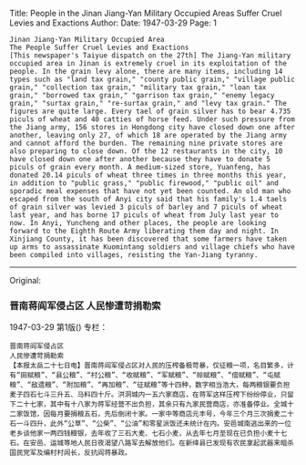 Title: People in the Jinan Jiang-Yan Military Occupied Areas Suffer Cruel Levies and Exactions
Author:
Date: 1947-03-29
Page: 1

    Jinan Jiang-Yan Military Occupied Area
    The People Suffer Cruel Levies and Exactions
    [This newspaper's Taiyue dispatch on the 27th] The Jiang-Yan military occupied area in Jinan is extremely cruel in its exploitation of the people. In the grain levy alone, there are many items, including 14 types such as "land tax grain," "county public grain," "village public grain," "collection tax grain," "military tax grain," "loan tax grain," "borrowed tax grain," "garrison tax grain," "enemy legacy grain," "surtax grain," "re-surtax grain," and "levy tax grain." The figures are quite large. Every tael of grain silver has to bear 4.735 piculs of wheat and 40 catties of horse feed. Under such pressure from the Jiang army, 156 stores in Hongdong city have closed down one after another, leaving only 27, of which 18 are operated by the Jiang army and cannot afford the burden. The remaining nine private stores are also preparing to close down. Of the 12 restaurants in the city, 10 have closed down one after another because they have to donate 5 piculs of grain every month. A medium-sized store, Yuanfeng, has donated 20.14 piculs of wheat three times in three months this year, in addition to "public grass," "public firewood," "public oil" and sporadic meal expenses that have not yet been counted. An old man who escaped from the south of Anyi city said that his family's 1.4 taels of grain silver was levied 3 piculs of barley and 7 piculs of wheat last year, and has borne 17 piculs of wheat from July last year to now. In Anyi, Yuncheng and other places, the people are looking forward to the Eighth Route Army liberating them day and night. In Xinjiang County, it has been discovered that some farmers have taken up arms to assassinate Kuomintang soldiers and village chiefs who have been compiled into villages, resisting the Yan-Jiang tyranny.



<hr /> 

Original: 


### 晋南蒋阎军侵占区  人民惨遭苛捐勒索

1947-03-29
第1版()
专栏：

    晋南蒋阎军侵占区
    人民惨遭苛捐勒索
    【本报太岳二十七日电】晋南蒋阎军侵占区对人民的压榨备极苛暴，仅征粮一项，名目繁多，计有“田赋粮”、“县公粮”、“村公粮”、“收赋粮”、“军赋粮”、“赊赋粮”、“借赋粮”、“屯赋粮”、“敌遗粮”、“附加粮”、“再加粮”、“征赋粮”等十四种，数字相当浩大，每两粮银要负担麦子四石七斗三升五、马料四十斤。洪洞城内一五六家商店，在蒋军这样压榨下纷纷停业，只留下二十七家，其中有十八家为蒋军经营不出负担，其余只有九家民营商店，亦准备停业。全城十二家饭馆，因每月要捐粮五石，先后倒闭十家。一家中等商店元丰号，今年三个月三次捐麦二十石一斗四升，此外“公草”、“公柴”、“公油”和零星派饭还未统计在内。安邑城南逃出来的一位老乡谈他家一两四钱粮银，去年收了三石大麦、七石小麦，从去年七月至现在已负担小麦十七石。在安邑、运城等地人民日夜渴望八路军去解放他们。在新绛县已发现有农民拿起武器来暗杀国民党军及编村村闾长，反抗阎蒋暴政。
